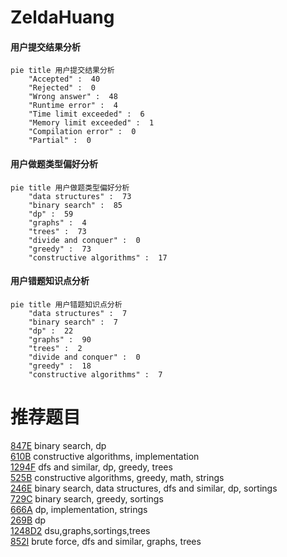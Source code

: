# ZeldaHuang

<!-- tabs:start -->



#### **用户提交结果分析**

```mermaid
pie title 用户提交结果分析
    "Accepted" :  40
    "Rejected" :  0
    "Wrong answer" :  48
    "Runtime error" :  4
    "Time limit exceeded" :  6
    "Memory limit exceeded" :  1
    "Compilation error" :  0
    "Partial" :  0
```

#### **用户做题类型偏好分析**

```mermaid
pie title 用户做题类型偏好分析
    "data structures" :  73
    "binary search" :  85
    "dp" :  59
    "graphs" :  4
    "trees" :  73
    "divide and conquer" :  0
    "greedy" :  73
    "constructive algorithms" :  17
```
#### **用户错题知识点分析**

```mermaid
pie title 用户错题知识点分析
    "data structures" :  7
    "binary search" :  7
    "dp" :  22
    "graphs" :  90
    "trees" :  2
    "divide and conquer" :  0
    "greedy" :  18
    "constructive algorithms" :  7
```



<!-- tabs:end -->
# 推荐题目
[847E](https://codeforces.com/contest/847/problem/E)		binary search,
                        dp		  
[610B](https://codeforces.com/contest/610/problem/B)		constructive algorithms,
                        implementation		  
[1294F](https://codeforces.com/contest/1294/problem/F)		dfs and similar,
                        dp,
                        greedy,
                        trees		  
[525B](https://codeforces.com/contest/525/problem/B)		constructive algorithms,
                        greedy,
                        math,
                        strings		  
[246E](https://codeforces.com/contest/246/problem/E)		binary search,
                        data structures,
                        dfs and similar,
                        dp,
                        sortings		  
[729C](https://codeforces.com/contest/729/problem/C)		binary search,
                        greedy,
                        sortings		  
[666A](https://codeforces.com/contest/666/problem/A)		dp,
                        implementation,
                        strings		  
[269B](https://codeforces.com/contest/269/problem/B)		dp		  
[1248D2](https://codeforces.com/contest/1248D/problem/2)		dsu,graphs,sortings,trees		  
[852I](https://codeforces.com/contest/852/problem/I)		brute force,
                        dfs and similar,
                        graphs,
                        trees		  
